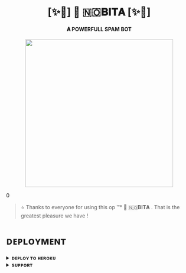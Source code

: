 <h1 align="center"><b>[✨🥀]  🫧 🇳​🇴​𝐁𝐈𝐓𝐀 [✨🥀]</b></h1>

<h4 align="center"> 𝐀 POWERFULL SPAM BOT</h4>

<p align="center"><a href="https://t.me/MRATYU"><img src="https://telegra.ph/file/900a16805b58b27e1c522.jpg" width="400"></a></p>0


> ⭐️ Thanks to everyone for using this op ™°‌ 🫧 🇳​🇴​𝐁𝐈𝐓𝐀 . That is the greatest pleasure we have !


# ᴅᴇᴘʟᴏʏᴍᴇɴᴛ


<details>
<summary><b>ᴅᴇᴘʟᴏʏ ᴛᴏ ʜᴇʀᴏᴋᴜ</b></summary>
<br>

[![Deploy](https://www.herokucdn.com/deploy/button.svg)](https://dashboard.heroku.com/new?template=https://github.com/NOBITAAYA)

</details>


<details>
<summary><b>sᴜᴘᴘᴏʀᴛ</b></summary>
<br>

<a href="https://t.me/MRATYU"><img src="https://img.shields.io/badge/Join-Telegram%20Channel-red.svg?logo=Telegram"></a>

</details>
